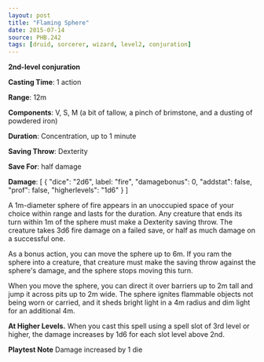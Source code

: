 ```yaml
---
layout: post
title: "Flaming Sphere"
date: 2015-07-14
source: PHB.242
tags: [druid, sorcerer, wizard, level2, conjuration]
---
```


**2nd-level conjuration**

**Casting Time**: 1 action

**Range**: 12m

**Components**: V, S, M (a bit of tallow, a pinch of brimstone, and a dusting of powdered iron)

**Duration**: Concentration, up to 1 minute

**Saving Throw**: Dexterity

**Save For**: half damage

**Damage**: [ { "dice": "2d6", label: "fire", "damagebonus": 0, "addstat": false, "prof": false, "higherlevels": "1d6" } ]

A 1m-diameter sphere of fire appears in an unoccupied space of your choice within range and lasts for the duration. Any creature that ends its turn within 1m of the sphere must make a Dexterity saving throw. The creature takes 3d6 fire damage on a failed save, or half as much damage on a successful one.

As a bonus action, you can move the sphere up to 6m. If you ram the sphere into a creature, that creature must make the saving throw against the sphere's damage, and the sphere stops moving this turn.

When you move the sphere, you can direct it over barriers up to 2m tall and jump it across pits up to 2m wide. The sphere ignites flammable objects not being worn or carried, and it sheds bright light in a 4m radius and dim light for an additional 4m.

**At Higher Levels.** When you cast this spell using a spell slot of 3rd level or higher, the damage increases by 1d6 for each slot level above 2nd.

**Playtest Note** Damage increased by 1 die